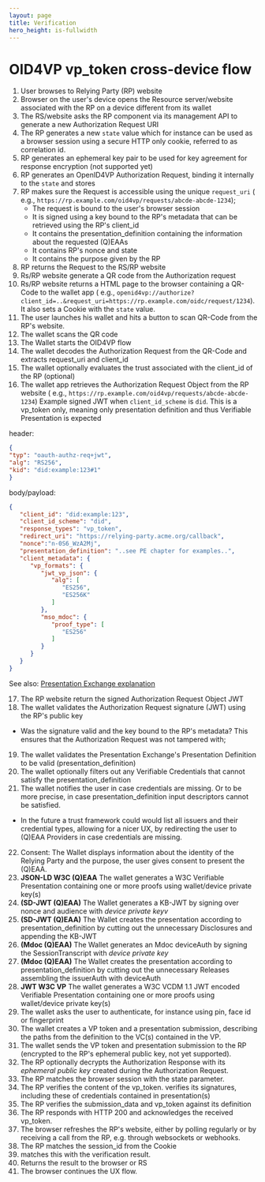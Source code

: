 ```yaml
---
layout: page
title: Verification
hero_height: is-fullwidth
---
```

# OID4VP vp_token cross-device flow

1. User browses to Relying Party (RP) website
2. Browser on the user's device opens the Resource server/website associated with the RP on a device different from its
   wallet
3. The RS/website asks the RP component via its management API to generate a new Authorization Request URI
4. The RP generates a new `state` value which for instance can be used as a browser session using a secure HTTP only
   cookie, referred to as correlation id.
5. RP generates an ephemeral key pair to be used for key agreement for response encryption (not supported yet)
6. RP generates an OpenID4VP Authorization Request, binding it internally to the `state` and stores
7. RP makes sure the Request is accessible using the unique `request_uri` (
   e.g., `https://rp.example.com/oid4vp/requests/abcde-abcde-1234`);
   - The request is bound to the user's browser session
   - It is signed using a key bound to the RP's metadata that can be retrieved using the RP's client_id
   - It contains the presentation_definition containing the information about the requested (Q)EAAs
   - It contains RP's nonce and state
   - It contains the purpose given by the RP
8. RP returns the Request to the RS/RP website
9. Rs/RP website generate a QR code from the Authorization request
10. Rs/RP website returns a HTML page to the browser containing a QR-Code to the wallet app (
    e.g., `openid4vp://authorize?client_id=..&request_uri=https://rp.example.com/oidc/request/1234`). It also sets a
    Cookie with the `state` value.
11. The user launches his wallet and hits a button to scan QR-Code from the RP's website.
12. The wallet scans the QR code
13. The Wallet starts the OID4VP flow
14. The wallet decodes the Authorization Request from the QR-Code and extracts request_uri and client_id
15. The wallet optionally evaluates the trust associated with the client_id of the RP (optional)
16. The wallet app retrieves the Authorization Request Object from the RP website (
    e.g., `https://rp.example.com/oid4vp/requests/abcde-abcde-1234`)
    Example signed JWT when `client_id_scheme` is `did`. This is a vp_token only, meaning only presentation definition
    and thus Verifiable Presentation is expected

header:
```json
{
"typ": "oauth-authz-req+jwt",
"alg": "RS256",
"kid": "did:example:123#1"
}
```
body/payload:
```json
{
   "client_id": "did:example:123",
   "client_id_scheme": "did",
   "response_types": "vp_token",
   "redirect_uri": "https://relying-party.acme.org/callback",
   "nonce":"n-0S6_WzA2Mj",
   "presentation_definition": "..see PE chapter for examples..",
   "client_metadata": {
      "vp_formats": {
         "jwt_vp_json": {
            "alg": [
               "ES256",
               "ES256K"
            ]
         },
         "mso_mdoc": {
            "proof_type": [
               "ES256"
            ]
         }
      }
   }
}

```

See also: [Presentation Exchange explanation](./PresentationExchange.md)

17. The RP website return the signed Authorization Request Object JWT
18. The wallet validates the Authorization Request signature (JWT) using the RP's public key

- Was the signature valid and the key bound to the RP's metadata? This ensures that the Authorization Request was not
  tampered with;

19. The wallet validates the Presentation Exchange's Presentation Definition to be valid (presentation_definition)
20. The wallet optionally filters out any Verifiable Credentials that cannot satisfy the presentation_definition
21. The wallet notifies the user in case credentials are missing. Or to be more precise, in case presentation_definition
    input descriptors cannot be satisfied.

- In the future a trust framework could would list all issuers and their credential types, allowing for a nicer UX, by
  redirecting the user to (Q)EAA Providers in case credentials are missing.

22. Consent: The Wallet displays information about the identity of the Relying Party and the purpose, the user gives
    consent to present the (Q)EAA.
23. **JSON-LD W3C (Q)EAA** The wallet generates a W3C Verifiable Presentation containing one or more proofs using
    wallet/device private key(s)
24. **(SD-JWT (Q)EAA)** The Wallet generates a KB-JWT by signing over nonce and audience with *device private keyv*
25. **(SD-JWT (Q)EAA)** The Wallet creates the presentation according to presentation_definition by cutting out the
    unnecessary Disclosures and appending the KB-JWT
26. **(Mdoc (Q)EAA)** The Wallet generates an Mdoc deviceAuth by signing the SessionTranscript with *device private key*
27. **(Mdoc (Q)EAA)** The Wallet creates the presentation according to presentation_definition by cutting out the
    unnecessary Releases assembling the issuerAuth with deviceAuth
28. **JWT W3C VP** The wallet generates a W3C VCDM 1.1 JWT encoded Verifiable Presentation containing one or more proofs
    using wallet/device private key(s)
29. The wallet asks the user to authenticate, for instance using pin, face id or fingerprint
30. The wallet creates a VP token and a presentation submission, describing the paths from the definition to the VC(s)
    contained in the VP.
31. The wallet sends the VP token and presentation submission to the RP (encrypted to the RP's ephemeral public key, not
    yet supported).
32. The RP optionally decrypts the Authorization Response with its *ephemeral public key* created during the
    Authorization Request.
33. The RP matches the browser session with the state parameter.
34. The RP verifies the content of the vp_token. verifies its signatures, including these of credentials contained in
    presentation(s)
35. The RP verifies the submission_data and vp_token against its definition
36. The RP responds with HTTP 200 and acknowledges the received vp_token.
37. The browser refreshes the RP's website, either by polling regularly or by receiving a call from the RP, e.g. through
    websockets or webhooks.
38. The RP matches the session_id from the Cookie
39. matches this with the verification result.
40. Returns the result to the browser or RS
41. The browser continues the UX flow.


